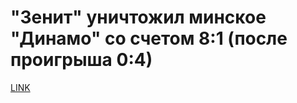 # "Зенит" уничтожил минское "Динамо" со счетом 8:1 (после проигрыша 0:4)



[LINK](https://varlamov.ru/3050137.html)